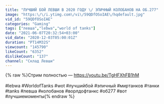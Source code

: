 ```yaml
---
title: "ЛУЧШИЙ БОЙ ЛЕВШИ В 2020 ГОДУ \/ ЭПИЧНЫЙ КОЛОБАНОВ НА ОБ.277"
image: "https:\/\/i.ytimg.com\/vi\/59QDfOSoIAE\/hqdefault.jpg"
vid_id: "59QDfOSoIAE"
categories: "Gaming"
tags: ["левша","lebwa","world of tanks"]
date: "2021-06-07T20:32:54+03:00"
vid_date: "2020-12-03T05:00:01Z"
duration: "PT14M32S"
viewcount: "145790"
likeCount: "6352"
dislikeCount: "137"
channel: "Склад Левши"
---
```

{% raw %}Стрим полностью — <a rel="nofollow" target="blank" href="https://youtu.be/TgHFXhFB1hM">https://youtu.be/TgHFXhFB1hM</a><br /><br />#lebwa #WorldofTanks #wot #лучшийбой #эпичный #миртанков #танки #tanks #левша #колобанов #ворлдофтанкс #об277 #вот #лучшиемоменты{% endraw %}

